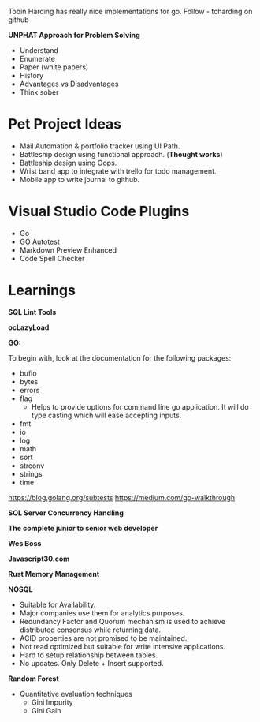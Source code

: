 Tobin Harding has really nice implementations for go. 
Follow - tcharding on github

**UNPHAT Approach for Problem Solving** 
- Understand
- Enumerate 
- Paper (white papers) 
- History
- Advantages vs Disadvantages 
- Think sober

# Pet Project Ideas
* Mail Automation & portfolio tracker using UI Path.
* Battleship design using functional approach. (**Thought works**)
* Battleship design using Oops. 
* Wrist band app to integrate with trello for todo management.
* Mobile app to write journal to github.

# Visual Studio Code Plugins
* Go
* GO Autotest
* Markdown Preview Enhanced
* Code Spell Checker

# Learnings

**SQL Lint Tools**

**ocLazyLoad**

**GO:**

To begin with, look at the documentation for the following packages:
*  bufio
*  bytes
*  errors
*  flag
    - Helps to provide options for command line go application. It will do type casting which will ease accepting inputs.
*  fmt
*  io
*  log
*  math
*  sort
*  strconv
*   strings
*  time
	
https://blog.golang.org/subtests
https://medium.com/go-walkthrough

**SQL Server Concurrency Handling**

**The complete junior to senior web developer**

**Wes Boss**

**Javascript30.com**

**Rust Memory Management**

**NOSQL**
 * Suitable for Availability. 
 * Major companies use them for analytics purposes.
 * Redundancy Factor and Quorum mechanism is used to achieve distributed consensus while returning data.
 * ACID properties are not promised to be maintained.
 * Not read optimized but suitable for write intensive applications.
 * Hard to setup relationship between tables.
 * No updates. Only Delete + Insert supported.
 
**Random Forest**
* Quantitative evaluation techniques
    *   Gini Impurity
    *   Gini Gain